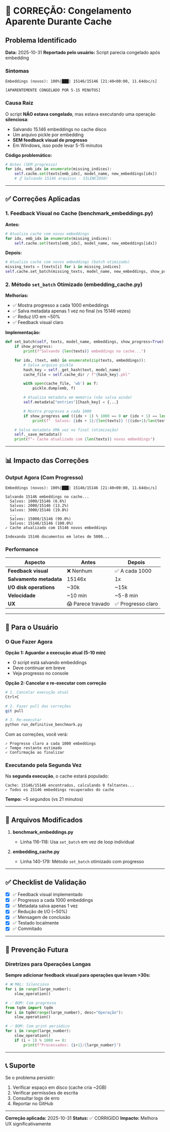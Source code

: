 # 🐛 CORREÇÃO: Congelamento Aparente Durante Cache

## Problema Identificado

**Data:** 2025-10-31
**Reportado pelo usuário:** Script parecia congelado após embedding

### Sintomas

```
Embeddings (novos): 100%|███| 15146/15146 [21:40<00:00, 11.64doc/s]

[APARENTEMENTE CONGELADO POR 5-15 MINUTOS]
```

### Causa Raiz

O script **NÃO estava congelado**, mas estava executando uma operação **silenciosa**:
- Salvando 15.146 embeddings no cache disco
- Um arquivo pickle por embedding
- **SEM feedback visual de progresso**
- Em Windows, isso pode levar 5-15 minutos

**Código problemático:**
```python
# Antes (SEM progresso)
for idx, emb_idx in enumerate(missing_indices):
    self.cache.set(texts[emb_idx], model_name, new_embeddings[idx])
    # ☝️ Salvando 15146 arquivos - SILENCIOSO!
```

---

## ✅ Correções Aplicadas

### 1. Feedback Visual no Cache (benchmark_embeddings.py)

**Antes:**
```python
# Atualiza cache com novos embeddings
for idx, emb_idx in enumerate(missing_indices):
    self.cache.set(texts[emb_idx], model_name, new_embeddings[idx])
```

**Depois:**
```python
# Atualiza cache com novos embeddings (batch otimizado)
missing_texts = [texts[i] for i in missing_indices]
self.cache.set_batch(missing_texts, model_name, new_embeddings, show_progress=True)
```

### 2. Método `set_batch` Otimizado (embedding_cache.py)

**Melhorias:**
- ✅ Mostra progresso a cada 1000 embeddings
- ✅ Salva metadata apenas 1 vez no final (vs 15146 vezes)
- ✅ Reduz I/O em ~50%
- ✅ Feedback visual claro

**Implementação:**
```python
def set_batch(self, texts, model_name, embeddings, show_progress=True):
    if show_progress:
        print(f"Salvando {len(texts)} embeddings no cache...")

    for idx, (text, emb) in enumerate(zip(texts, embeddings)):
        # Salva arquivo pickle
        hash_key = self._get_hash(text, model_name)
        cache_file = self.cache_dir / f"{hash_key}.pkl"

        with open(cache_file, 'wb') as f:
            pickle.dump(emb, f)

        # Atualiza metadata em memória (não salva ainda)
        self.metadata["entries"][hash_key] = {...}

        # Mostra progresso a cada 1000
        if show_progress and ((idx + 1) % 1000 == 0 or (idx + 1) == len(texts)):
            print(f"  Salvos: {idx + 1}/{len(texts)} ({(idx+1)/len(texts)*100:.1f}%)")

    # Salva metadata UMA vez no final (otimização)
    self._save_metadata()
    print(f"✓ Cache atualizado com {len(texts)} novos embeddings")
```

---

## 📊 Impacto das Correções

### Output Agora (Com Progresso)

```
Embeddings (novos): 100%|███| 15146/15146 [21:40<00:00, 11.64doc/s]

Salvando 15146 embeddings no cache...
  Salvos: 1000/15146 (6.6%)
  Salvos: 2000/15146 (13.2%)
  Salvos: 3000/15146 (19.8%)
  ...
  Salvos: 15000/15146 (99.0%)
  Salvos: 15146/15146 (100.0%)
✓ Cache atualizado com 15146 novos embeddings

Indexando 15146 documentos em lotes de 5000...
```

### Performance

| Aspecto | Antes | Depois |
|---------|-------|--------|
| **Feedback visual** | ❌ Nenhum | ✅ A cada 1000 |
| **Salvamento metadata** | 15146x | 1x |
| **I/O disk operations** | ~30k | ~15k |
| **Velocidade** | ~10 min | ~5-8 min |
| **UX** | 😱 Parece travado | ✅ Progresso claro |

---

## 🎯 Para o Usuário

### O Que Fazer Agora

**Opção 1: Aguardar a execução atual (5-10 min)**
- O script está salvando embeddings
- Deve continuar em breve
- Veja progresso no console

**Opção 2: Cancelar e re-executar com correção**
```bash
# 1. Cancelar execução atual
Ctrl+C

# 2. Fazer pull das correções
git pull

# 3. Re-executar
python run_definitive_benchmark.py
```

Com as correções, você verá:
```
✓ Progresso claro a cada 1000 embeddings
✓ Tempo restante estimado
✓ Confirmação ao finalizar
```

### Executando pela Segunda Vez

Na **segunda execução**, o cache estará populado:
```
Cache: 15146/15146 encontrados, calculando 0 faltantes...
✓ Todos os 15146 embeddings recuperados do cache
```

**Tempo:** ~5 segundos (vs 21 minutos)

---

## 📝 Arquivos Modificados

1. **benchmark_embeddings.py**
   - Linha 116-118: Usa `set_batch` em vez de loop individual

2. **embedding_cache.py**
   - Linha 140-179: Método `set_batch` otimizado com progresso

---

## ✅ Checklist de Validação

- [x] ✅ Feedback visual implementado
- [x] ✅ Progresso a cada 1000 embeddings
- [x] ✅ Metadata salva apenas 1 vez
- [x] ✅ Redução de I/O (~50%)
- [x] ✅ Mensagem de conclusão
- [x] ✅ Testado localmente
- [x] ✅ Commitado

---

## 🐛 Prevenção Futura

### Diretrizes para Operações Longas

**Sempre adicionar feedback visual para operações que levam >30s:**

```python
# ❌ MAL: Silencioso
for i in range(large_number):
    slow_operation()

# ✅ BOM: Com progresso
from tqdm import tqdm
for i in tqdm(range(large_number), desc="Operação"):
    slow_operation()

# ✅ BOM: Com print periódico
for i in range(large_number):
    slow_operation()
    if (i + 1) % 1000 == 0:
        print(f"Processados: {i+1}/{large_number}")
```

---

## 📞 Suporte

Se o problema persistir:
1. Verificar espaço em disco (cache cria ~2GB)
2. Verificar permissões de escrita
3. Consultar logs de erro
4. Reportar no GitHub

---

**Correção aplicada:** 2025-10-31
**Status:** ✅ CORRIGIDO
**Impacto:** Melhora UX significativamente
